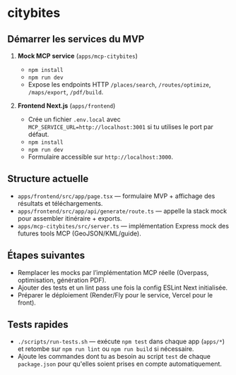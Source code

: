# citybites

## Démarrer les services du MVP

1. **Mock MCP service** (`apps/mcp-citybites`)
   - `npm install`
   - `npm run dev`
   - Expose les endpoints HTTP `/places/search`, `/routes/optimize`, `/maps/export`, `/pdf/build`.

2. **Frontend Next.js** (`apps/frontend`)
   - Crée un fichier `.env.local` avec `MCP_SERVICE_URL=http://localhost:3001` si tu utilises le port par défaut.
   - `npm install`
   - `npm run dev`
   - Formulaire accessible sur `http://localhost:3000`.

## Structure actuelle

- `apps/frontend/src/app/page.tsx` — formulaire MVP + affichage des résultats et téléchargements.
- `apps/frontend/src/app/api/generate/route.ts` — appelle la stack mock pour assembler itinéraire + exports.
- `apps/mcp-citybites/src/server.ts` — implémentation Express mock des futures tools MCP (GeoJSON/KML/guide).

## Étapes suivantes

- Remplacer les mocks par l’implémentation MCP réelle (Overpass, optimisation, génération PDF).
- Ajouter des tests et un lint pass une fois la config ESLint Next initialisée.
- Préparer le déploiement (Render/Fly pour le service, Vercel pour le front).

## Tests rapides

- `./scripts/run-tests.sh` — exécute `npm test` dans chaque app (`apps/*`) et retombe sur `npm run lint` ou `npm run build` si nécessaire.
- Ajoute les commandes dont tu as besoin au script `test` de chaque `package.json` pour qu'elles soient prises en compte automatiquement.
